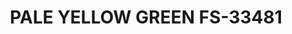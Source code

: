 ---
layout: product
title: "PALE YELLOW GREEN FS-33481"
price: "300" 
desc: "Akrilna boja 17mL - Metalik"
img_path: "/assets/img/AMMO.F-505.webp"
brand: "AMMO"
available: false
special_offer: false
new: false
soon: false
cat: "020000"
subcat: "020100"
subsubcat: "020101"
sifra: "AMMO.F-505"
popular: false
---